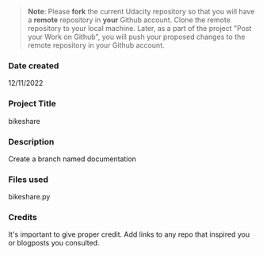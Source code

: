 >**Note**: Please **fork** the current Udacity repository so that you will have a **remote** repository in **your** Github account. Clone the remote repository to your local machine. Later, as a part of the project "Post your Work on Github", you will push your proposed changes to the remote repository in your Github account.

### Date created
12/11/2022

### Project Title
bikeshare

### Description
Create a branch named documentation
### Files used
bikeshare.py

### Credits
It's important to give proper credit. Add links to any repo that inspired you or blogposts you consulted.
